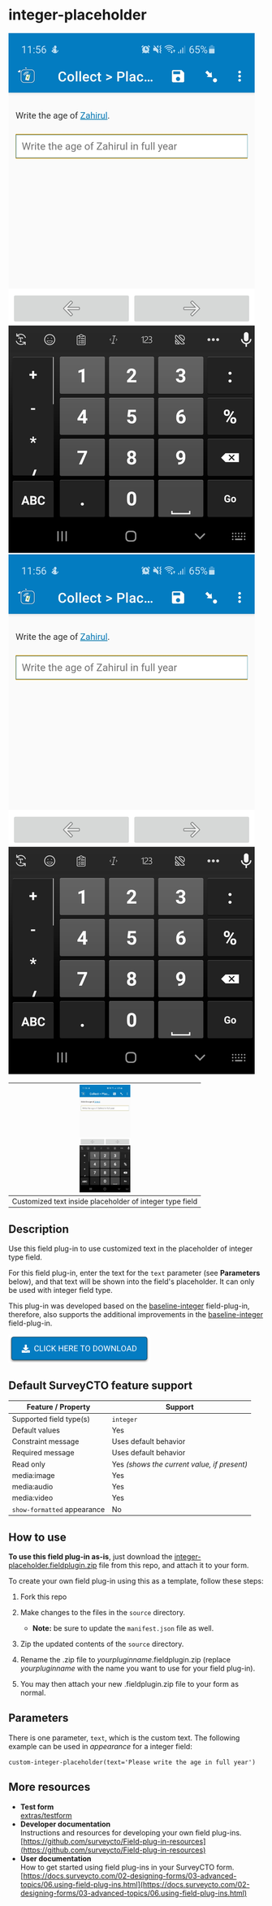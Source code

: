 # integer-placeholder

![Download now](extras/preview-images/Placeholder-integer-dynamic.jpg)  ![Download now](extras/preview-images/Placeholder-integer-dynamic.jpg) 



|<img src="extras/preview-images/Placeholder-integer-dynamic.jpg" width="100px">|
|:---:|
|Customized text inside placeholder of integer type field|

## Description

Use this field plug-in to use customized text in the placeholder of integer type field.

For this field plug-in, enter the text for the `text` parameter (see **Parameters** below), and that text will be shown into the field's placeholder. It can only be used with integer field type.

This plug-in was developed based on the [baseline-integer](https://github.com/surveycto/baseline-integer/blob/master/README.md) field-plug-in, therefore, also supports the additional improvements in the [baseline-integer](https://github.com/surveycto/baseline-integer/blob/master/README.md) field-plug-in.


[![Download now](extras/preview-images/download-button.png)](https://github.com/ARCED-Foundation/integer-placeholder/raw/main/integer-placeholder.fieldplugin.zip)

## Default SurveyCTO feature support

| Feature / Property | Support |
| --- | --- |
| Supported field type(s) | `integer`|
| Default values | Yes |
| Constraint message | Uses default behavior |
| Required message | Uses default behavior |
| Read only | Yes *(shows the current value, if present)* |
| media:image | Yes |
| media:audio | Yes |
| media:video | Yes |
| `show-formatted` appearance | No |


## How to use

**To use this field plug-in as-is**, just download the [integer-placeholder.fieldplugin.zip](integer-placeholder.fieldplugin.zip) file from this repo, and attach it to your form.

To create your own field plug-in using this as a template, follow these steps:

1. Fork this repo
1. Make changes to the files in the `source` directory.

    * **Note:** be sure to update the `manifest.json` file as well.

1. Zip the updated contents of the `source` directory.
1. Rename the .zip file to *yourpluginname*.fieldplugin.zip (replace *yourpluginname* with the name you want to use for your field plug-in).
1. You may then attach your new .fieldplugin.zip file to your form as normal.

## Parameters

There is one parameter, `text`, which is the custom text. The following example can be used in *appearance* for a integer field:

    custom-integer-placeholder(text='Please write the age in full year')

## More resources

* **Test form**  
[extras/testform](extras/testform)
* **Developer documentation**  
Instructions and resources for developing your own field plug-ins.  
[https://github.com/surveycto/Field-plug-in-resources](https://github.com/surveycto/Field-plug-in-resources)
* **User documentation**  
How to get started using field plug-ins in your SurveyCTO form.  
[https://docs.surveycto.com/02-designing-forms/03-advanced-topics/06.using-field-plug-ins.html](https://docs.surveycto.com/02-designing-forms/03-advanced-topics/06.using-field-plug-ins.html)